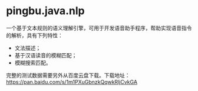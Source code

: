 # pingbu.java.nlp
一个基于文本规则的语义理解引擎，可用于开发语音助手程序，帮助实现语音指令的解析，具有下列特性：
- 文法描述；
- 基于汉语读音的模糊匹配；
- 模糊搜索匹配。

完整的测试数据需要另外从百度云盘下载。下载地址：
https://pan.baidu.com/s/1m1PXuGbnzkQqwkRljCvkGA